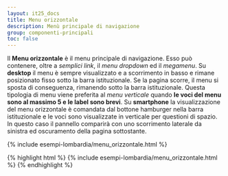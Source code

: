 ```yaml
---
layout: it25_docs
title: Menu orizzontale
description: Menù principale di navigazione
group: componenti-principali
toc: false
---
```


Il **Menu orizzontale** è il menu principale di navigazione. Esso può contenere, oltre a _semplici link_, il _menu dropdown_ ed il _megamenu_.
Su **desktop** il menu è sempre visualizzato e a scorrimento in basso e rimane posizionato fisso sotto la barra istituzionale. Se la pagina scorre, il menu si sposta di conseguenza, rimanendo sotto la barra istituzionale.
Questa tipologia di menu viene preferita al _menu verticale_ quando **le voci del menu sono al massimo 5 e le label sono brevi**.
Su **smartphone** la visualizzazione del menu orizzontale è comandata dal bottone hamburger nella barra istituzionale e le voci sono visualizzate in verticale per questioni di spazio. In questo caso il pannello comparirà con uno scorrimento laterale da sinistra ed oscuramento della pagina sottostante.

<div class="bd-example">
{% include esempi-lombardia/menu_orizzontale.html %}
</div>

{% highlight html %}
{% include esempi-lombardia/menu_orizzontale.html %}
{% endhighlight %}
